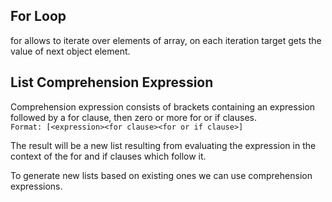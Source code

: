 ## For Loop

for allows to iterate over elements of array, on each iteration target gets the value of next object element.

## List Comprehension Expression
Comprehension expression consists of brackets containing an expression followed by a for clause, then zero or more for
or if clauses. \
`Format: [<expression><for clause><for or if clause>]`

The result will be a new list resulting from evaluating the expression in the context of the for and if clauses which
follow it.

To generate new lists based on existing ones we can use comprehension expressions.
